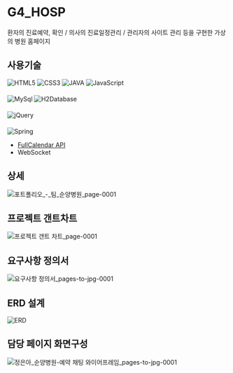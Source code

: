 # G4_HOSP
환자의 진료예약, 확인 / 의사의 진료일정관리 / 관리자의 사이트 관리 등을 구현한 가상의 병원 홈페이지

## 사용기술
<div style="margin-bottom: 20px">
    <img src="https://img.shields.io/badge/html5-%23E34F26.svg?style=for-the-badge&logo=html5&logoColor=white" alt="HTML5">
    <img src="https://img.shields.io/badge/css3-%231572B6.svg?style=for-the-badge&logo=css3&logoColor=white" alt="CSS3">
    <img src="https://img.shields.io/badge/java-%23ED8B00.svg?style=for-the-badge&logo=java&logoColor=white" alt="JAVA">
    <img src="https://img.shields.io/badge/javascript-%23323330.svg?style=for-the-badge&logo=javascript&logoColor=%23F7DF1E" alt="JavaScript">
</div>
<div style="margin-bottom: 20px">
    <img src="https://img.shields.io/badge/Mysql-%2300f.svg?style=for-the-badge&logo=mysql&logoColor=white" alt="MySql">
    <img src="https://img.shields.io/badge/H2Database-%3486eb.svg?style=for-the-badge" alt="H2Database">
</div>
<div style="margin-bottom: 20px">
    <img src="https://img.shields.io/badge/jquery-%230769AD.svg?style=for-the-badge&logo=jquery&logoColor=white" alt="jQuery">
</div>
<div>
    <img src="https://img.shields.io/badge/spring-%236DB33F.svg?style=for-the-badge&logo=spring&logoColor=white" alt="Spring">
</div>

 * [FullCalendar API](https://fullcalendar.io/)
 * WebSocket
   
## 상세
![포트폴리오_-_팀_순양병원_page-0001](https://github.com/Inqui012/ForkG4_HOSP/assets/20105677/eac42ad8-6c17-4c2c-b2b3-a4c68d807bbc)

## 프로젝트 갠트차트
![프로젝트 갠트 차트_page-0001](https://github.com/Inqui012/ForkG4_HOSP/assets/20105677/0caf2a97-5337-4f98-8523-e692fb758c35)

## 요구사항 정의서
![요구사항 정의서_pages-to-jpg-0001](https://github.com/Inqui012/ForkG4_HOSP/assets/20105677/3559366b-6452-4100-8330-056fda082c49)

## ERD 설계
![ERD](https://github.com/Inqui012/ForkG4_HOSP/assets/20105677/51507b08-2c27-4db9-a6ff-007d97e8c542)

## 담당 페이지 화면구성
![정은아_순양병원-예약 채팅 와이어프레임_pages-to-jpg-0001](https://github.com/Inqui012/ForkG4_HOSP/assets/20105677/20501edb-c96c-478e-abad-84e694d79288)


